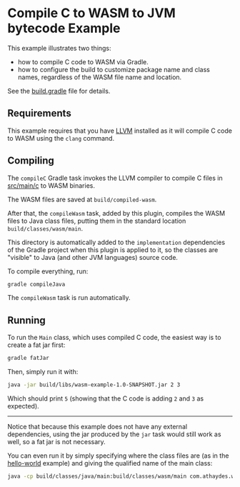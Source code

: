 # Compile C to WASM to JVM bytecode Example

This example illustrates two things:

* how to compile C code to WASM via Gradle.
* how to configure the build to customize package name and class names,
  regardless of the WASM file name and location.

See the [build.gradle](build.gradle) file for details.

## Requirements

This example requires that you have [LLVM](http://llvm.org/) installed as it will compile C code to WASM using
the `clang` command.

## Compiling

The `compileC` Gradle task invokes the LLVM compiler to compile C files in
[src/main/c](src/main/c) to WASM binaries.

The WASM files are saved at `build/compiled-wasm`.

After that, the `compileWasm` task, added by this plugin, compiles the WASM files to Java class
files, putting them in the standard location `build/classes/wasm/main`.

This directory is automatically added to the `implementation` dependencies of the Gradle project when
this plugin is applied to it, so the classes are "visible" to Java (and other JVM languages) source code.

To compile everything, run:

```bash
gradle compileJava
```

The `compileWasm` task is run automatically.

## Running

To run the `Main` class, which uses compiled C code, the easiest way is to create a fat jar first:

```bash
gradle fatJar
```

Then, simply run it with:

```bash
java -jar build/libs/wasm-example-1.0-SNAPSHOT.jar 2 3
```

Which should print `5` (showing that the C code is adding `2` and `3` as expected).

<hr/>

Notice that because this example does not have any external dependencies, using the jar produced by the `jar`
task would still work as well, so a fat jar is not necessary.

You can even run it by simply specifying where the class files are (as in the [hello-world](../hello-world) example)
and giving the qualified name of the main class:

```bash
java -cp build/classes/java/main:build/classes/wasm/main com.athaydes.wasm.c.Main 2 3
```

